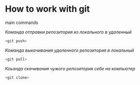 # How to work with git

main commands

*Команда отправки репозитория из локального в удаленный* 
```sh
<git push>
```

*Команда выкачивания удаленного репозитория в локальный*
```sh
<git pull>
```
*Коьанда скачивания чужого репозитория себе на компьютер*
```sh
<git clone>
```

